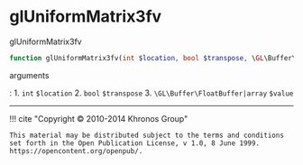 # glUniformMatrix3fv
glUniformMatrix3fv

```php
function glUniformMatrix3fv(int $location, bool $transpose, \GL\Buffer\FloatBuffer|array $value) : void
```



arguments

:    1. `int` `$location` 
    2. `bool` `$transpose` 
    3. `\GL\Buffer\FloatBuffer|array` `$value` 



---
     

!!! cite "Copyright © 2010-2014 Khronos Group"

    This material may be distributed subject to the terms and conditions set forth in the Open Publication License, v 1.0, 8 June 1999. https://opencontent.org/openpub/.